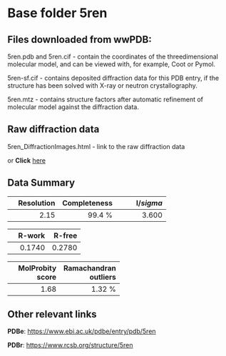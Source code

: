 # Base folder 5ren

## Files downloaded from wwPDB:

5ren.pdb and 5ren.cif - contain the coordinates of the threedimensional molecular model, and can be viewed with, for example, Coot or Pymol.

5ren-sf.cif - contains deposited diffraction data for this PDB entry, if the structure has been solved with X-ray or neutron crystallography.

5ren.mtz - contains structure factors after automatic refinement of molecular model against the diffraction data.

## Raw diffraction data

5ren_DiffractionImages.html - link to the raw diffraction data 

or **Click** [here](https://zenodo.org/record/3730951) 

## Data Summary
|   | Resolution | Completeness| I/$sigma$ |
|---|-------------:|----------------:|--------------:|
|   |2.15|99.4  %|<img width=50/>3.600|

|   | **R-work**| **R-free**   
|---|-------------:|----------------:|           
||0.1740|0.2780|

|   |**MolProbity<br>score**| **Ramachandran<br>outliers** 
|---|-------------:|----------------:|
||1.68|1.32 %|

## Other relevant links 
**PDBe**:  https://www.ebi.ac.uk/pdbe/entry/pdb/5ren
 
**PDBr**: https://www.rcsb.org/structure/5ren 

